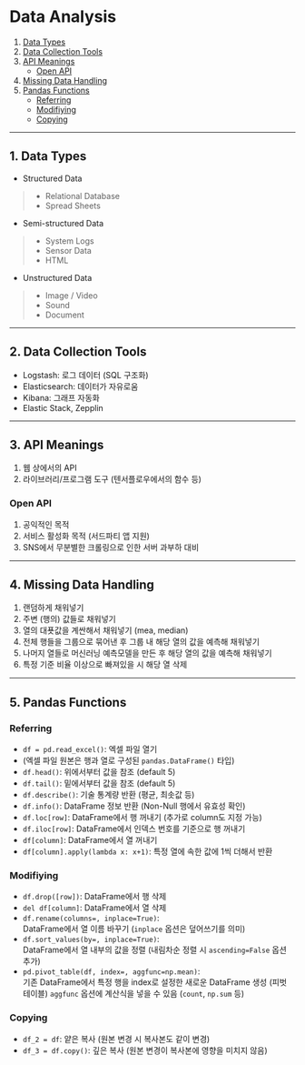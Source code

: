 # Data Analysis
  1. [Data Types](#1-data-types)
  2. [Data Collection Tools](#2-data-collection-tools)
  3. [API Meanings](#3-api-meanings)
     + [Open API](#open-api)
  4. [Missing Data Handling](#4-missing-data-handling)
  5. [Pandas Functions](#5-pandas-functions)
     + [Referring](#referring)
     + [Modifiying](#modifiying)
     + [Copying](#copying)

---

## 1. Data Types
- Structured Data
>- Relational Database
>- Spread Sheets
- Semi-structured Data
>- System Logs
>- Sensor Data
>- HTML
- Unstructured Data
>- Image / Video
>- Sound
>- Document

---

## 2. Data Collection Tools
- Logstash: 로그 데이터 (SQL 구조화)
- Elasticsearch: 데이터가 자유로움
- Kibana: 그래프 자동화
- Elastic Stack, Zepplin

---

## 3. API Meanings
1. 웹 상에서의 API
2. 라이브러리/프로그램 도구 (텐서플로우에서의 함수 등)

### Open API
1. 공익적인 목적
2. 서비스 활성화 목적 (서드파티 앱 지원)
3. SNS에서 무분별한 크롤링으로 인한 서버 과부하 대비

---

## 4. Missing Data Handling
1. 랜덤하게 채워넣기
2. 주변 (행의) 값들로 채워넣기
3. 열의 대푯값을 계싼해서 채워넣기 (mea, median)
4. 전체 행들을 그룹으로 묶어낸 후 그룹 내 해당 열의 값을 예측해 채워넣기
5. 나머지 열들로 머신러닝 예측모델을 만든 후 해당 열의 값을 예측해 채워넣기
6. 특정 기준 비율 이상으로 빠져있을 시 해당 열 삭제

---

## 5. Pandas Functions

### Referring
- `df = pd.read_excel()`: 엑셀 파일 열기   
- (엑셀 파일 원본은 행과 열로 구성된 `pandas.DataFrame()` 타입)
- `df.head()`: 위에서부터 값을 참조 (default 5)
- `df.tail()`: 밑에서부터 값을 참조 (default 5)
- `df.describe()`: 기술 통계량 반환 (평균, 최솟값 등)
- `df.info()`: DataFrame 정보 반환 (Non-Null 행에서 유효성 확인)
- `df.loc[row]`: DataFrame에서 행 꺼내기 (추가로 column도 지정 가능)
- `df.iloc[row]`: DataFrame에서 인덱스 번호를 기준으로 행 꺼내기
- `df[column]`: DataFrame에서 열 꺼내기
- `df[column].apply(lambda x: x+1)`: 특정 열에 속한 값에 1씩 더해서 반환

### Modifiying
- `df.drop([row])`: DataFrame에서 행 삭제
- `del df[column]`: DataFrame에서 열 삭제
- `df.rename(columns=, inplace=True)`:   
DataFrame에서 열 이름 바꾸기 (`inplace` 옵션은 덮어쓰기를 의미)
- `df.sort_values(by=, inplace=True)`:   
DataFrame에서 열 내부의 값을 정렬 (내림차순 정렬 시 `ascending=False` 옵션 추가)
- `pd.pivot_table(df, index=, aggfunc=np.mean)`:   
기존 DataFrame에서 특정 행을 index로 설정한 새로운 DataFrame 생성 (피벗 테이블)
`aggfunc` 옵션에 계산식을 넣을 수 있음 (`count`, `np.sum` 등)

### Copying
- `df_2 = df`: 얕은 복사 (원본 변경 시 복사본도 같이 변경)
- `df_3 = df.copy()`: 깊은 복사 (원본 변경이 복사본에 영향을 미치지 않음)